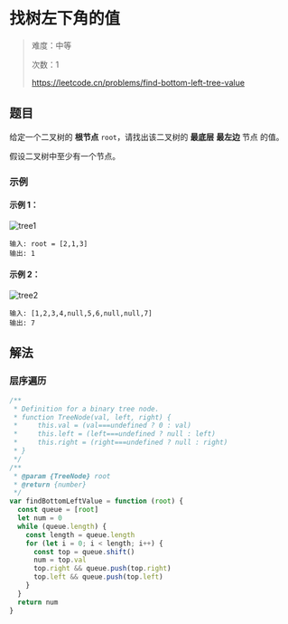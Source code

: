# 找树左下角的值

> 难度：中等
>
> 次数：1
>
> https://leetcode.cn/problems/find-bottom-left-tree-value

## 题目

给定一个二叉树的 **根节点** `root`，请找出该二叉树的 **最底层** **最左边** 节点
的值。

假设二叉树中至少有一个节点。

### 示例

#### 示例 1：

![tree1](https://assets.leetcode.com/uploads/2020/12/14/tree1.jpg)

```
输入: root = [2,1,3]
输出: 1
```

#### 示例 2：

![tree2](https://assets.leetcode.com/uploads/2020/12/14/tree2.jpg)

```
输入: [1,2,3,4,null,5,6,null,null,7]
输出: 7
```

## 解法

### 层序遍历

```javascript
/**
 * Definition for a binary tree node.
 * function TreeNode(val, left, right) {
 *     this.val = (val===undefined ? 0 : val)
 *     this.left = (left===undefined ? null : left)
 *     this.right = (right===undefined ? null : right)
 * }
 */
/**
 * @param {TreeNode} root
 * @return {number}
 */
var findBottomLeftValue = function (root) {
  const queue = [root]
  let num = 0
  while (queue.length) {
    const length = queue.length
    for (let i = 0; i < length; i++) {
      const top = queue.shift()
      num = top.val
      top.right && queue.push(top.right)
      top.left && queue.push(top.left)
    }
  }
  return num
}
```
